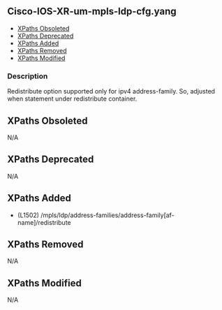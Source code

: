 ## Cisco-IOS-XR-um-mpls-ldp-cfg.yang

- [XPaths Obsoleted](#xpaths-obsoleted)
- [XPaths Deprecated](#xpaths-deprecated)
- [XPaths Added](#xpaths-added)
- [XPaths Removed](#xpaths-removed)
- [XPaths Modified](#xpaths-modified)

### Description

Redistribute option supported only for ipv4 address-family. So, adjusted when statement under redistribute container.

## XPaths Obsoleted

N/A

## XPaths Deprecated

N/A

## XPaths Added

- (L1502)	/mpls/ldp/address-families/address-family[af-name]/redistribute

## XPaths Removed

N/A

## XPaths Modified

N/A

